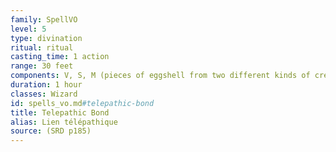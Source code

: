 ```yaml
---
family: SpellVO
level: 5
type: divination
ritual: ritual
casting_time: 1 action
range: 30 feet
components: V, S, M (pieces of eggshell from two different kinds of creatures)
duration: 1 hour
classes: Wizard
id: spells_vo.md#telepathic-bond
title: Telepathic Bond
alias: Lien télépathique
source: (SRD p185)
---
```



